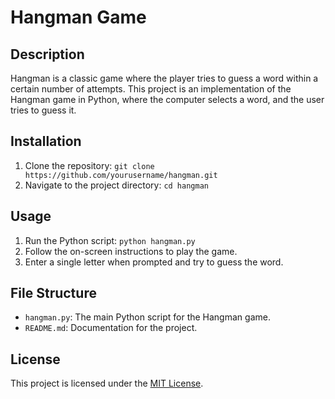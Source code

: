 # Hangman Game

## Description
Hangman is a classic game where the player tries to guess a word within a certain number of attempts. This project is an implementation of the Hangman game in Python, where the computer selects a word, and the user tries to guess it.

## Installation
1. Clone the repository: `git clone https://github.com/yourusername/hangman.git`
2. Navigate to the project directory: `cd hangman`

## Usage
1. Run the Python script: `python hangman.py`
2. Follow the on-screen instructions to play the game.
3. Enter a single letter when prompted and try to guess the word.

## File Structure
- `hangman.py`: The main Python script for the Hangman game.
- `README.md`: Documentation for the project.

## License
This project is licensed under the [MIT License](LICENSE).

